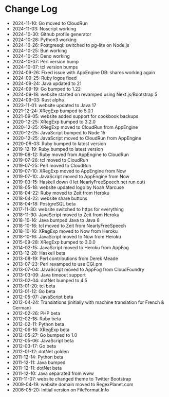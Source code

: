 # Change Log

* 2024-11-10: Go moved to CloudRun
* 2024-11-03: Noscript working
* 2024-10-30: Github profile generator
* 2024-10-28: Python3 working
* 2024-10-26: Postgresql: switched to pg-lite on Node.js
* 2024-10-25: Bun working
* 2024-10-25: Deno working
* 2024-10-07: Perl version bump
* 2024-10-07: tcl version bumps
* 2024-09-26: Fixed issue with AppEngine DB: shares working again
* 2024-09-25: Ruby logos fixed
* 2024-09-24: Java updated to 21
* 2024-09-19: Go bumped to 1.22
* 2024-09-18: website started on revamped using Next.js/Bootstrap 5
* 2024-09-03: Rust alpha
* 2023-11-01: website updated to Java 17
* 2021-12-24: XRegExp bumped to 5.0.1
* 2021-09-05: website added support for cookbook backups
* 2020-12-25: XRegExp bumped to 3.2.0
* 2020-12-25: XRegExp moved to CloudRun from AppEngine
* 2020-12-25: JavaScript bumped to Node 15
* 2020-12-25: JavaScript moved to CloudRun from AppEngine
* 2020-06-03: Ruby bumped to latest version
* 2019-12-19: Ruby bumped to latest version
* 2019-08-12: Ruby moved from AppEngine to CloudRun
* 2019-07-26: tcl moved to CloudRun
* 2019-07-25: Perl moved to CloudRun
* 2019-07-10: XRegExp moved to AppEngine from Now
* 2019-07-10: JavaScript moved to AppEngine from Now
* 2019-03-15: Haskell down (I let NearlyFreeSpeech.net run out)
* 2018-05-18: website updated logo by Noah Marcuse
* 2018-04-22: Ruby moved to Zeit from Heroku
* 2018-04-22: website share buttons
* 2018-04-18: PostgreSQL beta
* 2017-11-30: website switched to https for everything
* 2018-11-30: JavaScript moved to Zeit from Heroku
* 2018-10-16: Java bumped Java to Java 8
* 2018-10-16: tcl moved to Zeit from NearlyFreeSpeech
* 2018-10-16: XRegExp moved to Now from Heroku
* 2018-10-16: JavaScript moved to Now from Heroku
* 2015-09-28: XRegExp bumped to 3.0.0
* 2014-02-15: JavaScript moved to Heroku from AppFog
* 2013-12-28: Haskell beta
* 2013-08-19: Perl contributions from Derek Meade
* 2013-07-23: Perl revamped to use CGI.pm
* 2013-07-04: JavaScript moved to AppFog from CloudFoundry
* 2013-03-09: Java timeout support
* 2013-02-04: dotNet bumped to 4.5
* 2013-01-20: tcl beta
* 2013-01-12: Go beta
* 2012-05-07: JavaScript beta
* 2012-04-24: Translations (initially with machine translation for French & German)
* 2012-02-26: PHP beta
* 2012-02-18: Ruby beta
* 2012-02-11: Python beta
* 2012-06-16: XRegExp beta
* 2012-05-27: Go bumped to 1.0
* 2012-05-06: JavaScript beta
* 2012-03-17: Go beta
* 2012-01-12: dotNet golden
* 2011-12-14: Python beta
* 2011-12-11: Java bumped
* 2011-12-11: dotNet beta
* 2011-12-10: Java separated from www
* 2011-11-07: website changed theme to Twitter Bootstrap
* 2009-04-19: website domain moved to RegexPlanet.com
* 2006-05-20: Initial version on FileFormat.Info